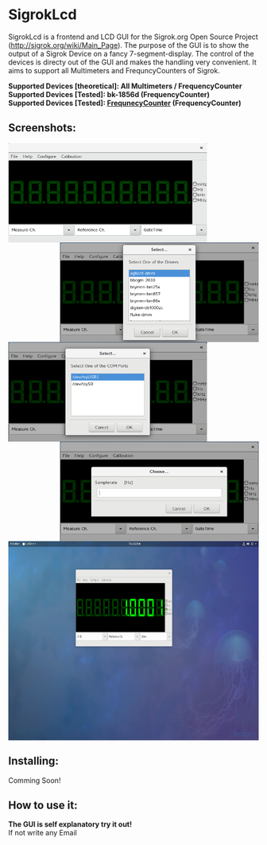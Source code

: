 # SigrokLcd

SigrokLcd is a frontend and LCD GUI for the Sigrok.org Open Source Project (http://sigrok.org/wiki/Main_Page).
The purpose of the GUI is to show the output of a Sigrok Device on a fancy 7-segment-display. 
The control of the devices is directy out of the GUI and makes the handling very convenient.
It aims to support all Multimeters and FrequncyCounters of Sigrok.

**Supported Devices [theoretical]: All Multimeters / FrequencyCounter<br>
Supported Devices [Tested]: bk-1856d (FrequencyCounter)<br>
Supported Devices [Tested]: [FrequnecyCounter](https://github.com/LUMERIIX/FrequencyCounter) (FrequencyCounter)** <br>
## Screenshots:<br>
<img align="left" width="400" height="200" src="https://github.com/LUMERIIX/SigrokLcd/blob/master/Screenshots/Lcd_Off.png">
<img align="right" width="400" height="200" src="https://github.com/LUMERIIX/SigrokLcd/blob/master/Screenshots/Lcd_Driver.png"> <br><br>
<img align="left" width="400" height="200" src="https://github.com/LUMERIIX/SigrokLcd/blob/master/Screenshots/Lcd_COM.png"><img align="right" width="400" height="200" src="https://github.com/LUMERIIX/SigrokLcd/blob/master/Screenshots/Lcd_samplerate.png"> <br><br>
<img align="center" width="800" height="400" src="https://github.com/LUMERIIX/SigrokLcd/blob/master/Screenshots/Lcd_Measure.png"> <br>

## Installing:<br>
Comming Soon!

## How to use it:
**The GUI is self explanatory try it out!** <br>
If not write any Email 
